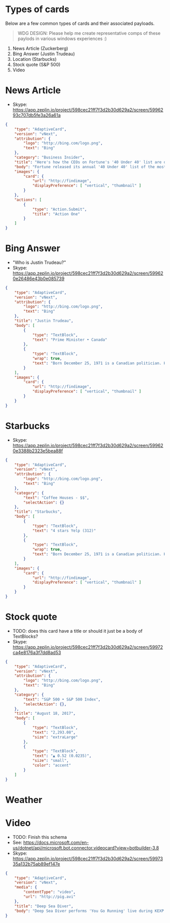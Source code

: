 # Types of cards

Below are a few common types of cards and their associated payloads.

> WDG DESIGN: Please help me create representative comps of these paylods in various windows experiences :)

1. News Article (Zuckerberg)
2. Bing Answer (Justin Trudeau)
3. Location (Starbucks)
4. Stock quote (S&P 500)
5. Video


# News Article

* Skype: https://app.zeplin.io/project/598cec21ff7f3d2b30d629a2/screen/5996293c707db5fe3a26a61a

```json
{
    "type": "AdaptiveCard",
    "version": "vNext",
    "attribution": {
        "logo": "http://bing.com/logo.png",
        "text": "Bing"
    },
    "category": "Business Insider",
    "title": "Here's how the CEOs on Fortune's '40 Under 40' list are doing leading the something or other",
    "body": "Fortune released its annual '40 Under 40' list of the most influential people under the age of 40, which includes Mark Zuckerberg.",
    "images": {
        "card": {
            "url": "http://findimage",
            "displayPreference": [ "vertical", "thumbnail" ]
        }
    },
    "actions": [
        {
            "type": "Action.Submit",
            "title": "Action One"
        }
    ]
}
```

# Bing Answer

* "Who is Justin Trudeau?"
* Skype: https://app.zeplin.io/project/598cec21ff7f3d2b30d629a2/screen/599620e26486e43b0e085739

```json
{
    "type": "AdaptiveCard",
    "version": "vNext",
    "attribution": {
        "logo": "http://bing.com/logo.png",
        "text": "Bing"
    },
    "title": "Justin Trudeau",
    "body": [
        {
            "type": "TextBlock",
            "text": "Prime Minister • Canada"
        },
        {
            "type": "TextBlock",
            "wrap": true,
            "text": "Born December 25, 1971 is a Canadian politician. He is the 23rd and current Prime Minister of Canada and leader of the Liberal Party"
        }
    ],
    "images": {
        "card": {
            "url": "http://findimage",
            "displayPreference": [ "vertical", "thumbnail" ]
        }
    }
}
```

# Starbucks

* Skype: https://app.zeplin.io/project/598cec21ff7f3d2b30d629a2/screen/599620e3388b2323e5bea88f

```json
{
    "type": "AdaptiveCard",
    "version": "vNext",
    "attribution": {
        "logo": "http://bing.com/logo.png",
        "text": "Bing"
    },
    "category": {
        "text": "Coffee Houses - $$",
        "selectAction": {} 
    },
    "title": "Starbucks",
    "body": [
        {
            "type": "TextBlock",
            "text": "4 stars Yelp (312)"
        },
        {
            "type": "TextBlock",
            "wrap": true,
            "text": "Born December 25, 1971 is a Canadian politician. He is the 23rd and current Prime Minister of Canada and leader of the Liberal Party"
        }
    ],
    "images": {
        "card": {
            "url": "http://findimage",
            "displayPreference": [ "vertical", "thumbnail" ]
        }
    }
}
```


# Stock quote

* TODO: does this card have a title or should it just be a body of TextBlocks?
* Skype: https://app.zeplin.io/project/598cec21ff7f3d2b30d629a2/screen/59972ca4e8176a3f7dd8ad53

```json
{
    "type": "AdaptiveCard",
    "version": "vNext",
    "attribution": {
        "logo": "http://bing.com/logo.png",
        "text": "Bing"
    },
    "category": {
        "text": "S&P 500 • S&P 500 Index",
        "selectAction": {},
    },       
    "title": "August 18, 2017",
    "body": [
        {
            "type": "TextBlock",
            "text": "2,293.08",
            "size": "extraLarge"
        },
        {
            "type": "TextBlock",
            "text": "▲ 0.52 (0.0235)",
            "size": "small",
            "color": "accent"
        }
    ]
}
```

# Weather



# Video

* TODO: Finish this schema
* See: https://docs.microsoft.com/en-us/dotnet/api/microsoft.bot.connector.videocard?view=botbuilder-3.8
* Skype: https://app.zeplin.io/project/598cec21ff7f3d2b30d629a2/screen/5997335a132b75ab89ef147e

```json
{
    "type": "AdaptiveCard",
    "version": "vNext",
    "media": {
        "contentType": "video",
        "url": "http://pig.avi"
    },
    "title": "Deep Sea Diver",
    "body": "Deep Sea Diver performs 'You Go Running' live during KEXP's Hood to Hood. The band is touring Ireland for the summer"
}
```